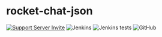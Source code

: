 # rocket-chat-json
[![Support Server Invite](https://img.shields.io/discord/721113996337348639.svg?color=7289da&label=Rocket4J&logo=discord&style=flat-square)](https://discord.gg/8twTfkh)
![Jenkins](https://img.shields.io/jenkins/build?jobUrl=https%3A%2F%2Fjenkins.dreamexposure.org%2Fview%2FRocket4J%2Fjob%2Frocket-chat-json%2F&style=flat-square)
![Jenkins tests](https://img.shields.io/jenkins/tests?compact_message&jobUrl=https%3A%2F%2Fjenkins.dreamexposure.org%2Fview%2FRocket4J%2Fjob%2Frocket-chat-json%2F&style=flat-square)
![GitHub](https://img.shields.io/github/license/Rocket4J/rocket-chat-json?style=flat-square)
